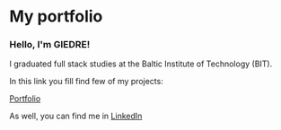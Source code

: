 # My portfolio

### Hello, I'm GIEDRE!

I graduated full stack studies at the Baltic Institute of Technology (BIT). 

In this link you fill find few of my projects:

[Portfolio](https://giedrebi.github.io/)

As well, you can find me in [LinkedIn](https://www.linkedin.com/in/giedr%C4%97-bielsk%C4%97-1a8996107/)